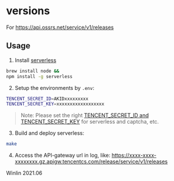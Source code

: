 # versions

For https://api.ossrs.net/service/v1/releases

## Usage

1. Install [serverless](https://github.com/serverless/serverless)

```bash
brew install node &&
npm install -g serverless
```

2. Setup the environments by `.env`:

```bash
TENCENT_SECRET_ID=AKIDxxxxxxxxx
TENCENT_SECRET_KEY=xxxxxxxxxxxxxxxxxx
```

> Note: Please set the right [TENCENT_SECRET_ID and TENCENT_SECRET_KEY](https://console.cloud.tencent.com/cam) for serverless and captcha, etc.

3. Build and deploy serverless:

```bash
make
```

4. Access the API-gateway url in log, like: https://xxxx-xxxx-xxxxxxxx.gz.apigw.tencentcs.com/release/service/v1/releases

Winlin 2021.06
